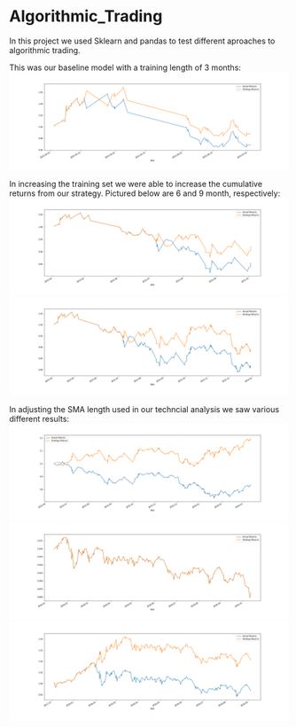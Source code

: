 # Algorithmic_Trading
In this project we used Sklearn and pandas to test different aproaches to algorithmic trading.

This was our baseline model with a training length of 3 months:
![alt text](https://github.com/apeyton2/Algorithmic_Trading/blob/main/Resources/SVM_3month.png)

In increasing the training set we were able to increase the cumulative returns from our strategy. Pictured below are 6 and 9 month, respectively:
![alt text](https://github.com/apeyton2/Algorithmic_Trading/blob/main/Resources/SVM_6month.png)
![alt text](https://github.com/apeyton2/Algorithmic_Trading/blob/main/Resources/SVM_9month.png)

In adjusting the SMA length used in our techncial analysis we saw various different results:
![alt text](https://github.com/apeyton2/Algorithmic_Trading/blob/main/Resources/SVM_SMA1.png)
![alt text](https://github.com/apeyton2/Algorithmic_Trading/blob/main/Resources/SVM_SMA2.png)
![alt text](https://github.com/apeyton2/Algorithmic_Trading/blob/main/Resources/SVM_SMA3.png)
